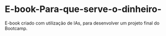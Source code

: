 # E-book-Para-que-serve-o-dinheiro-
E-book criado com utilização de IAs, para desenvolver um projeto final do Bootcamp.
